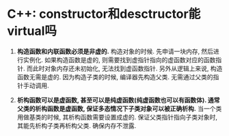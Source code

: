 # C++: constructor和desctructor能virtual吗

1. **构造函数和内联函数必须是非虚的.**
    构造对象的时候. 先申请一块内存, 然后进行实例化. 如果构造函数是虚的, 则需要找到虚指针指向的虚函数对应的函数指针. 而此时对象内存还未初始化, 无法找到虚函数指针. 另外从逻辑上来说, 构造函数无需是虚的. 因为构造子类的时候, 编译器先构造父类. 无需通过父类的指针手动调用.

2. **析构函数可以是虚函数, 甚至可以是纯虚函数(纯虚函数也可以有函数体). 通常父类的析构函数是虚函数, 保证多态情况下子类对象可以被正确析构.**
    当一个类用做基类的时候, 其析构函数需要设置成虚的. 保证父类指针指向子类对象时, 其能先析构子类再析构父类. 确保内存不泄露.
